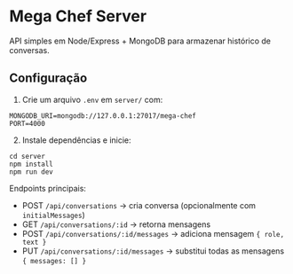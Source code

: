 # Mega Chef Server

API simples em Node/Express + MongoDB para armazenar histórico de conversas.

## Configuração

1. Crie um arquivo `.env` em `server/` com:

```
MONGODB_URI=mongodb://127.0.0.1:27017/mega-chef
PORT=4000
```

2. Instale dependências e inicie:

```
cd server
npm install
npm run dev
```

Endpoints principais:
- POST `/api/conversations` → cria conversa (opcionalmente com `initialMessages`)
- GET `/api/conversations/:id` → retorna mensagens
- POST `/api/conversations/:id/messages` → adiciona mensagem `{ role, text }`
- PUT `/api/conversations/:id/messages` → substitui todas as mensagens `{ messages: [] }`


